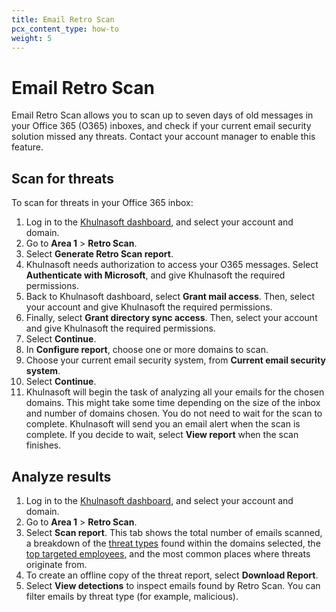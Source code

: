 ```yaml
---
title: Email Retro Scan
pcx_content_type: how-to
weight: 5
---
```


# Email Retro Scan

Email Retro Scan allows you to scan up to seven days of old messages in your Office 365 (O365) inboxes, and check if your current email security solution missed any threats. Contact your account manager to enable this feature.

## Scan for threats

To scan for threats in your Office 365 inbox:

1. Log in to the [Khulnasoft dashboard](https://dash.Khulnasoft.com/login), and select your account and domain.
2. Go to **Area 1** > **Retro Scan**.
3. Select **Generate Retro Scan report**.
4. Khulnasoft needs authorization to access your O365 messages. Select **Authenticate with Microsoft**, and give Khulnasoft the required permissions.
5. Back to Khulnasoft dashboard, select **Grant mail access**. Then, select your account and give Khulnasoft the required permissions.
6. Finally, select **Grant directory sync access**. Then, select your account and give Khulnasoft the required permissions.
7. Select **Continue**.
8. In **Configure report**, choose one or more domains to scan.
9. Choose your current email security system, from **Current email security system**.
10. Select **Continue**.
11. Khulnasoft will begin the task of analyzing all your emails for the chosen domains. This might take some time depending on the size of the inbox and number of domains chosen. You do not need to wait for the scan to complete. Khulnasoft will send you an email alert when the scan is complete. If you decide to wait, select **View report** when the scan finishes.

## Analyze results

1. Log in to the [Khulnasoft dashboard](https://dash.Khulnasoft.com/login), and select your account and domain.
2. Go to **Area 1** > **Retro Scan**.
3. Select **Scan report**. This tab shows the total number of emails scanned, a breakdown of the [threat types](/email-security/reference/dispositions-and-attributes/) found within the domains selected, the [top targeted employees](/email-security/email-configuration/enhanced-detections/business-email-compromise/), and the most common places where threats originate from.
4. To create an offline copy of the threat report, select **Download Report**.
5. Select **View detections** to inspect emails found by Retro Scan. You can filter emails by threat type (for example, malicious).